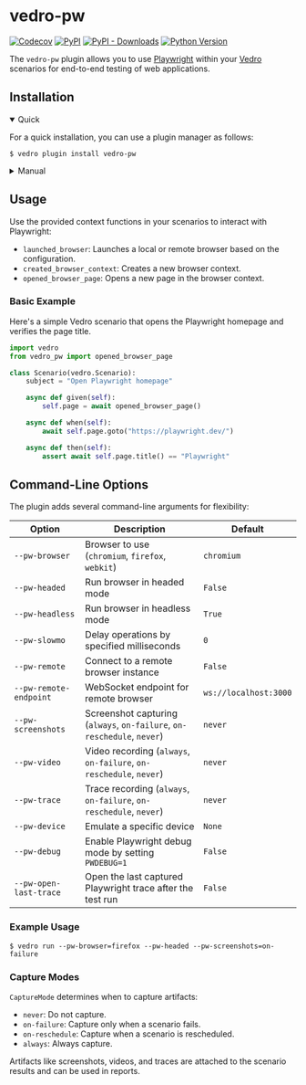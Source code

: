 # vedro-pw

[![Codecov](https://img.shields.io/codecov/c/github/vedro-universe/vedro-pw/main.svg?style=flat-square)](https://codecov.io/gh/vedro-universe/vedro-pw)
[![PyPI](https://img.shields.io/pypi/v/vedro-pw.svg?style=flat-square)](https://pypi.python.org/pypi/vedro-pw/)
[![PyPI - Downloads](https://img.shields.io/pypi/dm/vedro-pw?style=flat-square)](https://pypi.python.org/pypi/vedro-pw/)
[![Python Version](https://img.shields.io/pypi/pyversions/vedro-pw.svg?style=flat-square)](https://pypi.python.org/pypi/vedro-pw/)

The `vedro-pw` plugin allows you to use [Playwright](https://playwright.dev/) within your [Vedro](https://vedro.io/) scenarios for end-to-end testing of web applications.

## Installation

<details open>
<summary>Quick</summary>
<p>

For a quick installation, you can use a plugin manager as follows:

```shell
$ vedro plugin install vedro-pw
```

</p>
</details>

<details>
<summary>Manual</summary>
<p>

To install manually, follow these steps:

1. Install the package using pip:

```shell
$ pip3 install vedro-pw
```

2. Next, activate the plugin in your `vedro.cfg.py` configuration file:

```python
# ./vedro.cfg.py
import vedro
import vedro_pw


class Config(vedro.Config):
    class Plugins(vedro.Config.Plugins):
        class Playwright(vedro_pw.Playwright):
            enabled = True
```

</p>
</details>

## Usage

Use the provided context functions in your scenarios to interact with Playwright:

- `launched_browser`: Launches a local or remote browser based on the configuration.
- `created_browser_context`: Creates a new browser context.
- `opened_browser_page`: Opens a new page in the browser context.

### Basic Example

Here's a simple Vedro scenario that opens the Playwright homepage and verifies the page title.

```python
import vedro
from vedro_pw import opened_browser_page

class Scenario(vedro.Scenario):
    subject = "Open Playwright homepage"

    async def given(self):
        self.page = await opened_browser_page()

    async def when(self):
        await self.page.goto("https://playwright.dev/")

    async def then(self):
        assert await self.page.title() == "Playwright"
```

## Command-Line Options

The plugin adds several command-line arguments for flexibility:

| Option                 | Description                                                             | Default               |
|------------------------|-------------------------------------------------------------------------|-----------------------|
| `--pw-browser`         | Browser to use (`chromium`, `firefox`, `webkit`)                        | `chromium`            |
| `--pw-headed`          | Run browser in headed mode                                              | `False`               |
| `--pw-headless`        | Run browser in headless mode                                            | `True`                |
| `--pw-slowmo`          | Delay operations by specified milliseconds                              | `0`                   |
| `--pw-remote`          | Connect to a remote browser instance                                    | `False`               |
| `--pw-remote-endpoint` | WebSocket endpoint for remote browser                                   | `ws://localhost:3000` |
| `--pw-screenshots`     | Screenshot capturing (`always`, `on-failure`, `on-reschedule`, `never`) | `never`               |
| `--pw-video`           | Video recording (`always`, `on-failure`, `on-reschedule`, `never`)      | `never`               |
| `--pw-trace`           | Trace recording (`always`, `on-failure`, `on-reschedule`, `never`)      | `never`               |
| `--pw-device`          | Emulate a specific device                                               | `None`                |
| `--pw-debug`           | Enable Playwright debug mode by setting `PWDEBUG=1`                     | `False`               |
| `--pw-open-last-trace` | Open the last captured Playwright trace after the test run              | `False`               |

### Example Usage

```shell
$ vedro run --pw-browser=firefox --pw-headed --pw-screenshots=on-failure
```

### Capture Modes

`CaptureMode` determines when to capture artifacts:

- `never`: Do not capture.
- `on-failure`: Capture only when a scenario fails.
- `on-reschedule`: Capture when a scenario is rescheduled.
- `always`: Always capture.

Artifacts like screenshots, videos, and traces are attached to the scenario results and can be used in reports.
